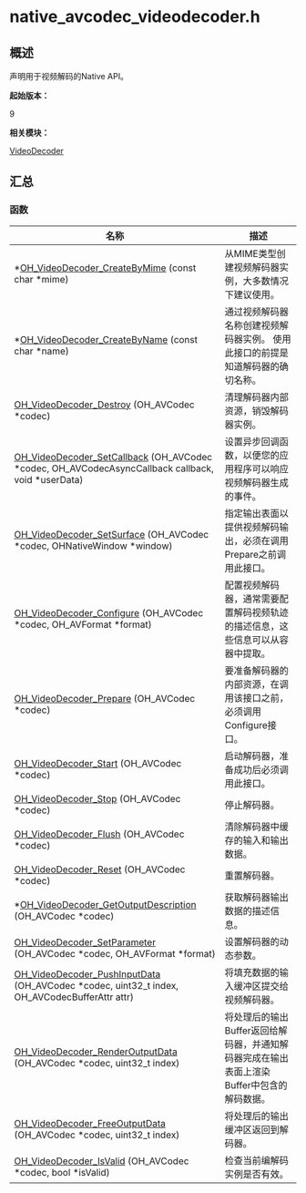 # native_avcodec_videodecoder.h


## 概述

声明用于视频解码的Native API。

**起始版本：**

9

**相关模块：**

[VideoDecoder](_video_decoder.md)


## 汇总


### 函数

| 名称 | 描述 | 
| -------- | -------- |
| \*[OH_VideoDecoder_CreateByMime](_video_decoder.md#oh_videodecoder_createbymime) (const char \*mime) | 从MIME类型创建视频解码器实例，大多数情况下建议使用。 | 
| \*[OH_VideoDecoder_CreateByName](_video_decoder.md#oh_videodecoder_createbyname) (const char \*name) | 通过视频解码器名称创建视频解码器实例。 使用此接口的前提是知道解码器的确切名称。 | 
| [OH_VideoDecoder_Destroy](_video_decoder.md#oh_videodecoder_destroy) (OH_AVCodec \*codec) | 清理解码器内部资源，销毁解码器实例。 | 
| [OH_VideoDecoder_SetCallback](_video_decoder.md#oh_videodecoder_setcallback) (OH_AVCodec \*codec, OH_AVCodecAsyncCallback callback, void \*userData) | 设置异步回调函数，以便您的应用程序可以响应视频解码器生成的事件。 | 
| [OH_VideoDecoder_SetSurface](_video_decoder.md#oh_videodecoder_setsurface) (OH_AVCodec \*codec, OHNativeWindow \*window) | 指定输出表面以提供视频解码输出，必须在调用Prepare之前调用此接口。 | 
| [OH_VideoDecoder_Configure](_video_decoder.md#oh_videodecoder_configure) (OH_AVCodec \*codec, OH_AVFormat \*format) | 配置视频解码器，通常需要配置解码视频轨迹的描述信息，这些信息可以从容器中提取。 | 
| [OH_VideoDecoder_Prepare](_video_decoder.md#oh_videodecoder_prepare) (OH_AVCodec \*codec) | 要准备解码器的内部资源，在调用该接口之前，必须调用Configure接口。 | 
| [OH_VideoDecoder_Start](_video_decoder.md#oh_videodecoder_start) (OH_AVCodec \*codec) | 启动解码器，准备成功后必须调用此接口。 | 
| [OH_VideoDecoder_Stop](_video_decoder.md#oh_videodecoder_stop) (OH_AVCodec \*codec) | 停止解码器。 | 
| [OH_VideoDecoder_Flush](_video_decoder.md#oh_videodecoder_flush) (OH_AVCodec \*codec) | 清除解码器中缓存的输入和输出数据。 | 
| [OH_VideoDecoder_Reset](_video_decoder.md#oh_videodecoder_reset) (OH_AVCodec \*codec) | 重置解码器。 | 
| \*[OH_VideoDecoder_GetOutputDescription](_video_decoder.md#oh_videodecoder_getoutputdescription) (OH_AVCodec \*codec) | 获取解码器输出数据的描述信息。 | 
| [OH_VideoDecoder_SetParameter](_video_decoder.md#oh_videodecoder_setparameter) (OH_AVCodec \*codec, OH_AVFormat \*format) | 设置解码器的动态参数。 | 
| [OH_VideoDecoder_PushInputData](_video_decoder.md#oh_videodecoder_pushinputdata) (OH_AVCodec \*codec, uint32_t index, OH_AVCodecBufferAttr attr) | 将填充数据的输入缓冲区提交给视频解码器。 | 
| [OH_VideoDecoder_RenderOutputData](_video_decoder.md#oh_videodecoder_renderoutputdata) (OH_AVCodec \*codec, uint32_t index) | 将处理后的输出Buffer返回给解码器，并通知解码器完成在输出表面上渲染Buffer中包含的解码数据。 | 
| [OH_VideoDecoder_FreeOutputData](_video_decoder.md#oh_videodecoder_freeoutputdata) (OH_AVCodec \*codec, uint32_t index) | 将处理后的输出缓冲区返回到解码器。 | 
| [OH_VideoDecoder_IsValid](_video_decoder.md#oh_videodecoder_isvalid) (OH_AVCodec \*codec, bool \*isValid) | 检查当前编解码实例是否有效。 | 
